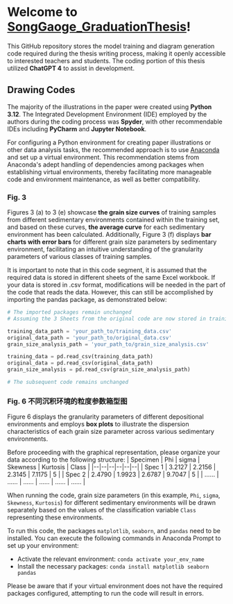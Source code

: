 # Welcome to [SongGaoge_GraduationThesis](https://github.com/SongGaoge15/SongGaoge_GraduationThesis/tree/main)!

This GitHub repository stores the model training and diagram generation code required during the thesis writing process, making it openly accessible to interested teachers and students. The coding portion of this thesis utilized **ChatGPT 4** to assist in development.

## Drawing Codes
The majority of the illustrations in the paper were created using **Python 3.12**. The Integrated Development Environment (IDE) employed by the authors during the coding process was **Spyder**, with other recommendable IDEs including **PyCharm** and **Jupyter Notebook**.

For configuring a Python environment for creating paper illustrations or other data analysis tasks, the recommended approach is to use [Anaconda](https://www.anaconda.com/) and set up a virtual environment. This recommendation stems from Anaconda's adept handling of dependencies among packages when establishing virtual environments, thereby facilitating more manageable code and environment maintenance, as well as better compatibility.

### Fig. 3
Figures 3 (a) to 3 (e) showcase **the grain size curves** of training samples from different sedimentary environments contained within the training set, and based on these curves, **the average curve** for each sedimentary environment has been calculated. Additionally, Figure 3 (f) displays **bar charts with error bars** for different grain size parameters by sedimentary environment, facilitating an intuitive understanding of the granularity parameters of various classes of training samples.

It is important to note that in this code segment, it is assumed that the required data is stored in different sheets of the same Excel workbook. If your data is stored in .csv format, modifications will be needed in the part of the code that reads the data. However, this can still be accomplished by importing the pandas package, as demonstrated below:

```Python
# The imported packages remain unchanged
# Assuming the 3 Sheets from the original code are now stored in training_data.csv, original_data.csv, grain_size_analysis.csv respectively

training_data_path = 'your_path_to/training_data.csv'
original_data_path = 'your_path_to/original_data.csv'
grain_size_analysis_path = 'your_path_to/grain_size_analysis.csv'

training_data = pd.read_csv(training_data_path)
original_data = pd.read_csv(original_data_path)
grain_size_analysis = pd.read_csv(grain_size_analysis_path)

# The subsequent code remains unchanged
```

### Fig. 6 不同沉积环境的粒度参数箱型图
Figure 6 displays the granularity parameters of different depositional environments and employs **box plots** to illustrate the dispersion characteristics of each grain size parameter across various sedimentary environments.

Before proceeding with the graphical representation, please organize your data according to the following structure:
| Specimen | Phi | sigma | Skewness | Kurtosis | Class |
|--|--|--|--|--|--|
| Spec 1 | 3.2127 | 2.2156 | 2.3145 | 7.1175 | 5 |
| Spec 2 | 2.4790 | 1.9923 | 2.6787 | 9.7047 | 5 |
| …… | …… | …… | …… | …… | …… |

When running the code, grain size parameters (in this example, `Phi`, `sigma`, `Skewness`, `Kurtosis`) for different sedimentary environments will be drawn separately based on the values of the classification variable `Class` representing these environments.

To run this code, the packages `matplotlib`, `seaborn`, and `pandas` need to be installed. You can execute the following commands in Anaconda Prompt to set up your environment:

 - Activate the relevant environment: `conda activate your_env_name`
 - Install the necessary packages: `conda install matplotlib seaborn pandas`

Please be aware that if your virtual environment does not have the required packages configured, attempting to run the code will result in errors.
